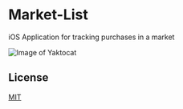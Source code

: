 # Market-List
iOS Application for tracking purchases in a market

![Image of Yaktocat](https://octodex.github.com/images/yaktocat.png)

## License
[MIT](https://choosealicense.com/licenses/mit/)
